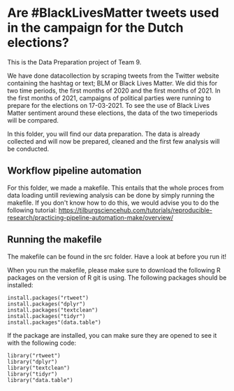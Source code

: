 # Are #BlackLivesMatter tweets used in the campaign for the Dutch elections?
This is the Data Preparation project of Team 9. 

We have done datacollection by scraping tweets from the Twitter website containing the hashtag or text; BLM or Black Lives Matter. 
We did this for two time periods, the first months of 2020 and the first months of 2021. In the first months of 2021, campaigns of 
political parties were running to prepare for the elections on 17-03-2021. To see the use of Black Lives Matter sentiment around
these elections, the data of the two timeperiods will be compared. 

In this folder, you will find our data preparation. The data is already collected and will now be prepared, cleaned and the first
few analysis will be conducted. 

## Workflow pipeline automation
For this folder, we made a makefile. This entails that the whole proces from data loading untill reviewing analysis can be done by 
simply running the makefile. If you don't know how to do this, we would advise you to do the following tutorial: 
https://tilburgsciencehub.com/tutorials/reproducible-research/practicing-pipeline-automation-make/overview/

## Running the makefile
The makefile can be found in the src folder. Have a look at before you run it! 

When you run the makefile, please make sure to download the following R packages on the version of R git is using. The following
packages should be installed: 
```
install.packages("rtweet")
install.packages("dplyr")
install.packages("textclean")
install.packages("tidyr")
install.packages"(data.table")
```
If the package are installed, you can make sure they are opened to see it with the following code:
```
library("rtweet")
library("dplyr")
library("textclean")
library("tidyr")
library("data.table")
```
